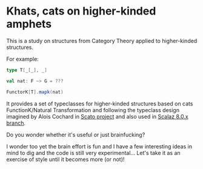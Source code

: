 # Khats, cats on higher-kinded amphets

This is a study on structures from Category Theory applied to higher-kinded structures.

For example:

```scala
type T[_[_], _]

val nat: F ~> G = ???

FunctorK[T].mapk(nat)
```

It provides a set of typeclasses for higher-kinded structures based on cats FunctionK/Natural Transformation and following the typeclass design imagined by Alois Cochard in [Scato project](https://github.com/aloiscochard/scato) and also used in [Scalaz 8.0.x branch](https://github.com/scalaz/scalaz/tree/series/8.0.x).

Do you wonder whether it's useful or just brainfucking?

I wonder too yet the brain effort is fun and I have a few interesting ideas in mind to dig and the code is still very experimental... Let's take it as an exercise of style until it becomes more (or not)!